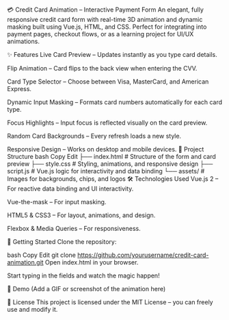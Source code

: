 💳 Credit Card Animation – Interactive Payment Form
An elegant, fully responsive credit card form with real-time 3D animation and dynamic masking built using Vue.js, HTML, and CSS.
Perfect for integrating into payment pages, checkout flows, or as a learning project for UI/UX animations.

✨ Features
Live Card Preview – Updates instantly as you type card details.

Flip Animation – Card flips to the back view when entering the CVV.

Card Type Selector – Choose between Visa, MasterCard, and American Express.

Dynamic Input Masking – Formats card numbers automatically for each card type.

Focus Highlights – Input focus is reflected visually on the card preview.

Random Card Backgrounds – Every refresh loads a new style.

Responsive Design – Works on desktop and mobile devices.
📂 Project Structure
bash
Copy
Edit
├── index.html     # Structure of the form and card preview
├── style.css      # Styling, animations, and responsive design
├── script.js      # Vue.js logic for interactivity and data binding
└── assets/        # Images for backgrounds, chips, and logos
🛠️ Technologies Used
Vue.js 2 – For reactive data binding and UI interactivity.

Vue-the-mask – For input masking.

HTML5 & CSS3 – For layout, animations, and design.

Flexbox & Media Queries – For responsiveness.

🚀 Getting Started
Clone the repository:

bash
Copy
Edit
git clone https://github.com/yourusername/credit-card-animation.git
Open index.html in your browser.

Start typing in the fields and watch the magic happen!

📸 Demo
(Add a GIF or screenshot of the animation here)

📜 License
This project is licensed under the MIT License – you can freely use and modify it.
